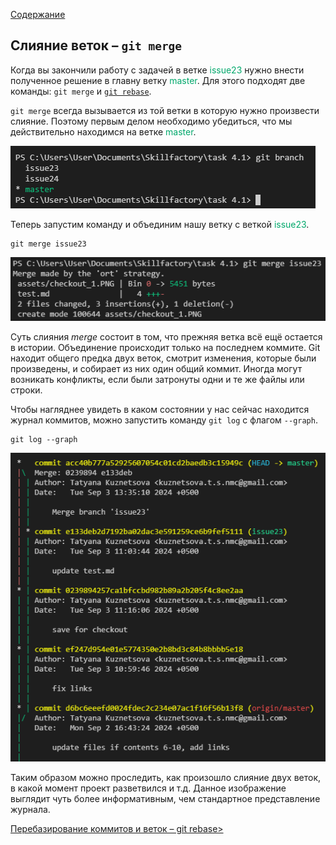 [Содержание](./readme.md)

## Слияние веток – `git merge`

Когда вы закончили работу с задачей в ветке <span style="color:#00a86b">issue23</span> нужно внести полученное решение в главну ветку <span style="color:#00a86b">master</span>. Для этого подходят две команды: `git merge` и [`git rebase`](./rebase.md).

`git merge` всегда вызывается из той ветки в которую нужно произвести слияние. Поэтому первым делом необходимо убедиться, что мы действительно находимся на ветке <span style="color:#00a86b">master</span>.

![branch](./assets/merge_master.PNG)

Теперь запустим команду и объединим нашу ветку с веткой <span style="color:#00a86b">issue23</span>.

```
git merge issue23
```

![merge](./assets/merge_2.PNG)

Суть слияния *merge* состоит в том, что прежняя ветка всё ещё остается в истории. Объединение происходит только на последнем коммите. Git находит общего предка двух веток, смотрит изменения, которые были произведены, и собирает из них один общий коммит. Иногда могут возникать конфликты, если были затронуты одни и те же файлы или строки. 

Чтобы нагляднее увидеть в каком состоянии у нас сейчас находится журнал коммитов, можно запустить команду `git log` с флагом `--graph`.

```
git log --graph
```

![merge_graph](./assets/merge_graph.PNG)

Таким образом можно проследить, как произошло слияние двух веток, в какой момент проект разветвился и т.д. Данное изображение выглядит чуть более информативным, чем стандартное представление журнала.

[Перебазирование коммитов и веток – git rebase>](./rebase.md)
